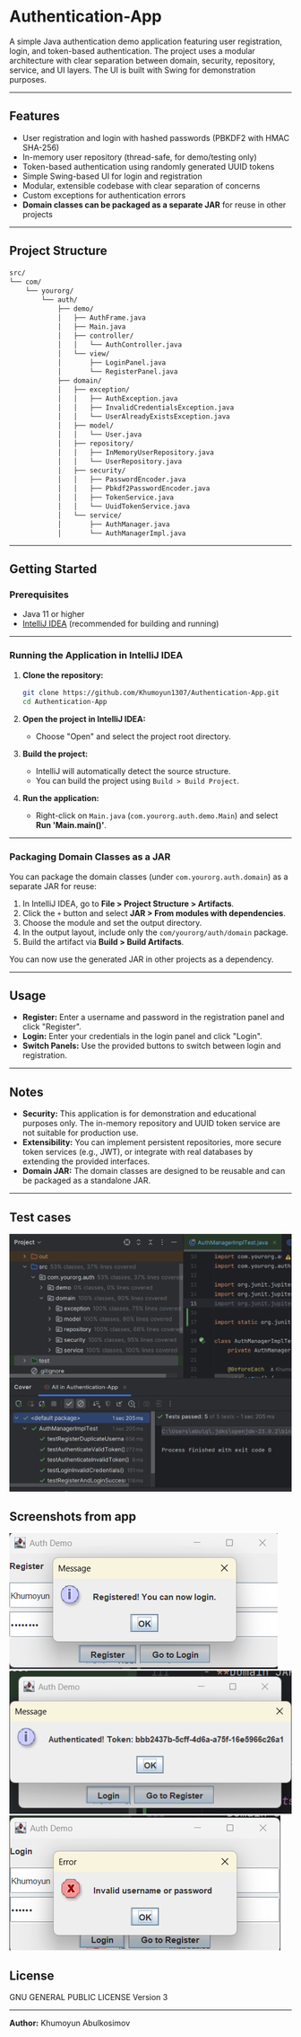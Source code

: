 # Authentication-App

A simple Java authentication demo application featuring user registration, login, and token-based authentication. The project uses a modular architecture with clear separation between domain, security, repository, service, and UI layers. The UI is built with Swing for demonstration purposes.

---

## Features

- User registration and login with hashed passwords (PBKDF2 with HMAC SHA-256)
- In-memory user repository (thread-safe, for demo/testing only)
- Token-based authentication using randomly generated UUID tokens
- Simple Swing-based UI for login and registration
- Modular, extensible codebase with clear separation of concerns
- Custom exceptions for authentication errors
- **Domain classes can be packaged as a separate JAR** for reuse in other projects

---

## Project Structure

```
src/
└── com/
    └── yourorg/
        └── auth/
            ├── demo/
            │   ├── AuthFrame.java
            │   ├── Main.java
            │   ├── controller/
            │   │   └── AuthController.java
            │   └── view/
            │       ├── LoginPanel.java
            │       └── RegisterPanel.java
            ├── domain/
            │   ├── exception/
            │   │   ├── AuthException.java
            │   │   ├── InvalidCredentialsException.java
            │   │   └── UserAlreadyExistsException.java
            │   ├── model/
            │   │   └── User.java
            │   ├── repository/
            │   │   ├── InMemoryUserRepository.java
            │   │   └── UserRepository.java
            │   ├── security/
            │   │   ├── PasswordEncoder.java
            │   │   ├── Pbkdf2PasswordEncoder.java
            │   │   ├── TokenService.java
            │   │   └── UuidTokenService.java
            │   └── service/
            │       ├── AuthManager.java
            │       └── AuthManagerImpl.java
```

---

## Getting Started

### Prerequisites

- Java 11 or higher
- [IntelliJ IDEA](https://www.jetbrains.com/idea/) (recommended for building and running)

---

### Running the Application in IntelliJ IDEA

1. **Clone the repository:**
    ```sh
    git clone https://github.com/Khumoyun1307/Authentication-App.git
    cd Authentication-App
    ```

2. **Open the project in IntelliJ IDEA:**
    - Choose "Open" and select the project root directory.

3. **Build the project:**
    - IntelliJ will automatically detect the source structure.
    - You can build the project using `Build > Build Project`.

4. **Run the application:**
    - Right-click on `Main.java` (`com.yourorg.auth.demo.Main`) and select **Run 'Main.main()'**.

---

### Packaging Domain Classes as a JAR

You can package the domain classes (under `com.yourorg.auth.domain`) as a separate JAR for reuse:

1. In IntelliJ IDEA, go to **File > Project Structure > Artifacts**.
2. Click the `+` button and select **JAR > From modules with dependencies**.
3. Choose the module and set the output directory.
4. In the output layout, include only the `com/yourorg/auth/domain` package.
5. Build the artifact via **Build > Build Artifacts**.

You can now use the generated JAR in other projects as a dependency.

---

## Usage

- **Register:** Enter a username and password in the registration panel and click "Register".
- **Login:** Enter your credentials in the login panel and click "Login".
- **Switch Panels:** Use the provided buttons to switch between login and registration.

---

## Notes

- **Security:** This application is for demonstration and educational purposes only. The in-memory repository and UUID token service are not suitable for production use.
- **Extensibility:** You can implement persistent repositories, more secure token services (e.g., JWT), or integrate with real databases by extending the provided interfaces.
- **Domain JAR:** The domain classes are designed to be reusable and can be packaged as a standalone JAR.

---
## Test cases 

![img.png](img.png)

## Screenshots from app
![img_1.png](img_1.png)
![img_2.png](img_2.png)
![img_3.png](img_3.png)

## License

GNU GENERAL PUBLIC LICENSE
Version 3

---

**Author:** Khumoyun Abulkosimov